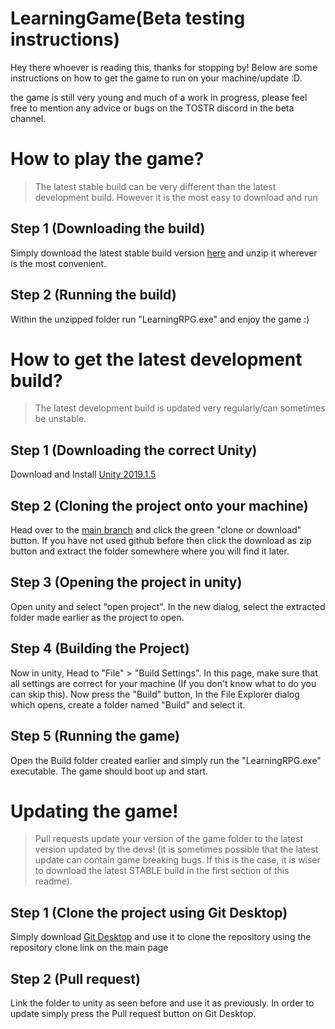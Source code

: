 # LearningGame(Beta testing instructions)

Hey there whoever is reading this, thanks for stopping by! Below are some instructions on how to get the game to run on your machine/update :D.

the game is still very young and much of a work in progress, please feel free to mention any advice or bugs on the TOSTR discord in the beta channel.

# How to play the game?
> The latest stable build can be very different than the latest development build. However it is the most easy to download and run
## Step 1 (Downloading the build)
Simply download the latest stable build version [here](https://drive.google.com/open?id=1T1oH0zJLSnCoq9H7CCcmo5kqS38PWkl1) and unzip it wherever is the most convenient.

## Step 2 (Running the build)
Within the unzipped folder run "LearningRPG.exe" and enjoy the game :)


# How to get the latest development build?
> The latest development build is updated very regularly/can sometimes be unstable.
## Step 1 (Downloading the correct Unity)
Download and Install [Unity 2019.1.5](https://unity3d.com/get-unity/download/archive) 

## Step 2 (Cloning the project onto your machine)
Head over to the [main branch]() and click the green "clone or download" button.
If you have not used github before then click the download as zip button and extract the folder somewhere where you will find it later.

## Step 3 (Opening the project in unity)
Open unity and select "open project".
In the new dialog, select the extracted folder made earlier as the project to open.

## Step 4 (Building the Project)
Now in unity, Head to "File" > "Build Settings".
In this page, make sure that all settings are correct for your machine (If you don't know what to do you can skip this).
Now press the "Build" button, In the File Explorer dialog which opens, create a folder named "Build" and select it.

## Step 5 (Running the game)
Open the Build folder created earlier and simply run the "LearningRPG.exe" executable. The game should boot up and start.


# Updating the game!
> Pull requests update your version of the game folder to the latest version updated by the devs! (it is sometimes possible that the latest update can contain game breaking bugs. If this is the case, it is wiser to download the latest STABLE build in the first section of this readme).
## Step 1 (Clone the project using Git Desktop)
Simply download [Git Desktop](https://desktop.github.com/) and use it to clone the repository using the repository clone link on the main page
## Step 2 (Pull request)
Link the folder to unity as seen before and use it as previously. In order to update simply press the Pull request button on Git Desktop.
